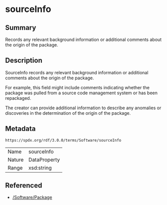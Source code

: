 <!-- Automatically generated by spec-parser v2.1.0 on 2024-06-17T10:36:57.838737+00:00 -->
<!-- SPDX-License-Identifier: Community-Spec-1.0 -->

# sourceInfo

## Summary

Records any relevant background information or additional comments
about the origin of the package.


## Description

SourceInfo records any relevant background information or additional comments
about the origin of the package.

For example, this field might include comments indicating whether the package
was pulled from a source code management system or has been repackaged.

The creator can provide additional information to describe any anomalies or
discoveries in the determination of the origin of the package.


## Metadata

`https://spdx.org/rdf/3.0.0/terms/Software/sourceInfo`


| | |
|---|---|
| Name | sourceInfo |
| Nature | DataProperty |
| Range | xsd:string |




## Referenced

- [/Software/Package](../../Software/Classes/Package.md)

